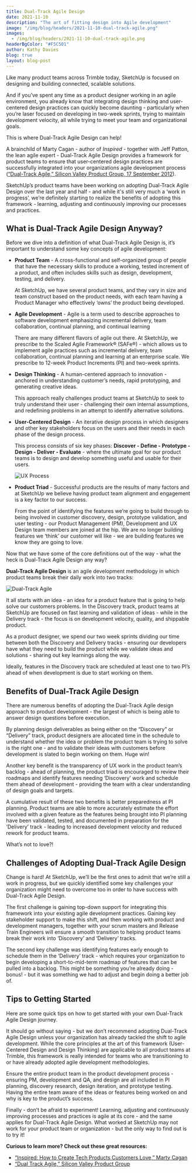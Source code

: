 ```yaml
---
title: Dual-Track Agile Design
date: 2021-11-10
description: "The art of fitting design into Agile development"
image: "/img/blog/headers/2021-11-10-dual-track-agile.png"
images:
  - /img/blog/headers/2021-11-10-dual-track-agile.png
headerBgColor: "#F5C501"
author: Kathy Davies
blog: true
layout: blog-post
---
```


Like many product teams across Trimble today, SketchUp is focused on designing and building connected, scalable solutions.

And if you’ve spent any time as a product designer working in an agile environment, you already know that integrating design thinking and user-centered design practices can quickly become daunting - particularly when you’re laser focused on developing in two-week sprints, trying to maintain development velocity, all while trying to meet your team and organizational goals.

This is where Dual-Track Agile Design can help!

A brainchild of Marty Cagan - author of _Inspired_ - together with Jeff Patton, the lean agile expert - Dual-Track Agile Design provides a framework for product teams to ensure that user-centered design practices are successfully integrated into your organizations agile development process ([“Dual-Track Agile," Silicon Valley Product Group, 17 September 2012](https://svpg.com/dual-track-agile/)).

SketchUp’s product teams have been working on adopting Dual-Track Agile Design over the last year and half - and while it's still very much a ‘work in progress’, we’re definitely starting to realize the benefits of adopting this framework - learning, adjusting and continuously improving our processes and practices.

## What is Dual-Track Agile Design Anyway?

Before we dive into a definition of what Dual-Track Agile Design is, it’s important to understand some key concepts of agile development:

- **Product Team** - A cross-functional and self-organized group of people that have the necessary skills to produce a working, tested increment of a product, and often includes skills such as design, development, testing, and delivery.

  At SketchUp, we have several product teams, and they vary in size and team construct based on the product needs, with each team having a Product Manager who effectively ‘owns’ the product being developed.

- **Agile Development** - Agile is a term used to describe approaches to software development emphasizing incremental delivery, team collaboration, continual planning, and continual learning

  There are many different flavors of agile out there. At SketchUp, we prescribe to the Scaled Agile Framework® (SAFe®) - which allows us to implement agile practices such as incremental delivery, team collaboration, continual planning and learning at an enterprise scale. We prescribe to 12-week Product Increments (PI) and two-week sprints.

- **Design Thinking** - A human-centered approach to innovation - anchored in understanding customer’s needs, rapid prototyping, and generating creative ideas.

  This approach really challenges product teams at SketchUp to seek to truly understand their user - challenging their own internal assumptions, and redefining problems in an attempt to identify alternative solutions.

- **User-Centered Design** - An iterative design process in which designers and other key stakeholders focus on the users and their needs in each phase of the design process.

  This process consists of six key phases: **Discover - Define - Prototype - Design - Deliver - Evaluate** - where the ultimate goal for our product teams is to design and develop something useful and usable for their users.

  ![UX Process](/img/news/ux-process.png)

- **Product Triad** - Successful products are the results of many factors and at SketchUp we believe having product team alignment and engagement is a key factor to our success.

  From the point of identifying the features we’re going to build through to being involved in customer discovery, design, prototype validation, and user testing - our Product Management (PM), Development and UX Design team members are joined at the hip. We are no longer building features we ‘think’ our customer will like - we are building features we know they are going to love.

Now that we have some of the core definitions out of the way - what the heck is Dual-Track Agile Design any way?

**Dual-Track Agile Design** is an agile development methodology in which product teams break their daily work into two tracks:

![Dual-Track Agile](/img/news/dual-track-agile.jpg)

It all starts with an idea - an idea for a product feature that is going to help solve our customers problems. In the Discovery track, product teams at SketchUp are focused on fast learning and validation of ideas - while in the Delivery track - the focus is on development velocity, quality, and shippable product.

As a product designer, we spend our two week sprints dividing our time between both the Discovery and Delivery tracks - ensuring our developers have what they need to build the product while we validate ideas and solutions - sharing out key learnings along the way.

Ideally, features in the Discovery track are scheduled at least one to two PI’s ahead of when development is due to start working on them.

## Benefits of Dual-Track Agile Design

There are numerous benefits of adopting the Dual-Track Agile design approach to product development - the largest of which is being able to answer design questions before execution.

By planning design deliverables as being either on the “Discovery” or “Delivery” track, product designers are allocated time in the schedule to understand whether the idea or problem the product team is trying to solve is the right one - and to validate their ideas with customers before development is slated to begin working on them. Huge win!

Another key benefit is the transparency of UX work in the product team’s backlog - ahead of planning, the product triad is encouraged to review their roadmaps and identify features needing ‘Discovery’ work and schedule them ahead of development - providing the team with a clear understanding of design goals and targets.

A cumulative result of these two benefits is better preparedness at PI planning. Product teams are able to more accurately estimate the effort involved with a given feature as the features being brought into PI planning have been validated, tested, and documented in preparation for the ‘Delivery’ track - leading to increased development velocity and reduced rework for product teams.

What’s not to love?!

## Challenges of Adopting Dual-Track Agile Design

Change is hard! At SketchUp, we’ll be the first ones to admit that we’re still a work in progress, but we quickly identified some key challenges your organization might need to overcome too in order to have success with Dual-Track Agile Design.

The first challenge is gaining top-down support for integrating this framework into your existing agile development practices. Gaining key stakeholder support to make this shift, and then working with product and development managers, together with your scrum masters and Release Train Engineers will ensure a smooth transition to helping product teams break their work into ‘Discovery’ and ‘Delivery’ tracks.

The second key challenge was identifying features early enough to schedule them in the ‘Delivery’ track - which requires your organization to begin developing a short-to-mid-term roadmap of features that can be pulled into a backlog. This might be something you’re already doing - bonus! - but it was something we had to adjust and begin doing a better job of.

## Tips to Getting Started

Here are some quick tips on how to get started with your own Dual-Track Agile Design journey.

It should go without saying - but we don’t recommend adopting Dual-Track Agile Design unless your organization has already tackled the shift to agile development. While the core principles at the art of this framework (User-Centered Design and Design Thinking) are applicable to all product teams at Trimble, this framework is really intended for teams who are transitioning to or have already adopted agile development methodologies.

Ensure the entire product team in the product development process - ensuring PM, development and QA, and design are all included in PI planning, discovery research, design iteration, and prototype testing. Having the entire team aware of the ideas or features being worked on and why is key to the product’s success.

Finally - don’t be afraid to experiment! Learning, adjusting and continuously improving processes and practices is agile at its core - and the same applies for Dual-Track Agile Design. What worked at SketchUp may not work for your product team or organization - but the only way to find out is to try it!

**Curious to learn more? Check out these great resources:**

- [“Inspired: How to Create Tech Products Customers Love,” Marty Cagan](https://svpg.com/inspired-how-to-create-products-customers-love/)
- [“Dual Track Agile,” Silicon Valley Product Group](https://svpg.com/dual-track-agile/)

